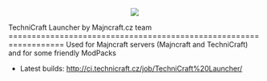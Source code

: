 <p align="center">
<img src="http://i.imgur.com/02zBfbJ.png" />
</p>
TechniCraft Launcher by Majncraft.cz team
==================================================================
Used for Majncraft servers (Majncraft and TechniCraft) and for some friendly ModPacks

- Latest builds: http://ci.technicraft.cz/job/TechniCraft%20Launcher/
